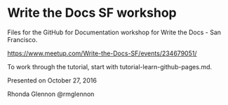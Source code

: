 # Write the Docs SF workshop

Files for the GitHub for Documentation workshop for Write the Docs - San Francisco. 

https://www.meetup.com/Write-the-Docs-SF/events/234679051/

To work through the tutorial, start with tutorial-learn-github-pages.md.

Presented on October 27, 2016

Rhonda Glennon
@rmglennon
